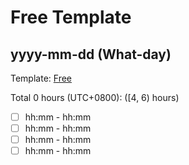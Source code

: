 # Free Template

## yyyy-mm-dd (What-day)

Template: [Free](Templates/Free-v1.md)

Total 0 hours (UTC+0800): ([4, 6) hours)

- [ ] hh:mm - hh:mm
- [ ] hh:mm - hh:mm
- [ ] hh:mm - hh:mm
- [ ] hh:mm - hh:mm
